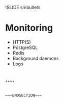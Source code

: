 !SLIDE smbullets
# Monitoring

* HTTP(S)
* PostgreSQL
* Redis
* Background daemons
* Logs


~~~SECTION:handouts~~~


****


~~~ENDSECTION~~~
